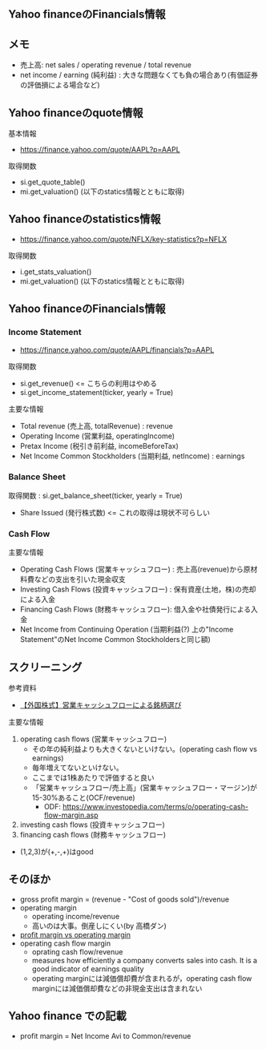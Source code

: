 ## Yahoo financeのFinancials情報

## メモ
- 売上高: net sales / operating revenue  / total revenue
- net income / earning (純利益) : 大きな問題なくても負の場合あり(有価証券の評価損による場合など)

## Yahoo financeのquote情報

基本情報
- https://finance.yahoo.com/quote/AAPL?p=AAPL

取得関数
- si.get_quote_table()
- mi.get_valuation() (以下のstatics情報とともに取得)

## Yahoo financeのstatistics情報
- https://finance.yahoo.com/quote/NFLX/key-statistics?p=NFLX

取得関数

- i.get_stats_valuation()
- mi.get_valuation() (以下のstatics情報とともに取得)


## Yahoo financeのFinancials情報
### Income Statement

- https://finance.yahoo.com/quote/AAPL/financials?p=AAPL

取得関数
- si.get_revenue() <= こちらの利用はやめる
- si.get_income_statement(ticker, yearly = True)

主要な情報
- Total revenue (売上高, totalRevenue) : revenue
- Operating Income (営業利益, operatingIncome)
- Pretax Income (税引き前利益, incomeBeforeTax)
- Net Income Common Stockholders (当期利益, netIncome) : earnings


### Balance Sheet

取得関数 : si.get_balance_sheet(ticker, yearly = True)

- Share Issued (発行株式数) <= これの取得は現状不可らしい

### Cash Flow

主要な情報

- Operating Cash Flows (営業キャッシュフロー) : 売上高(revenue)から原材料費などの支出を引いた現金収支
- Investing Cash Flows (投資キャッシュフロー) : 保有資産(土地，株)の売却による入金
- Financing Cash Flows (財務キャッシュフロー): 借入金や社債発行による入金
- Net Income from Continuing Operation (当期利益(?) 上の"Income Statement"のNet Income Common Stockholdersと同じ額)


## スクリーニング

参考資料
- [【外国株式】営業キャッシュフローによる銘柄選び
](https://www.sbisec.co.jp/ETGate/?OutSide=on&_ControlID=WPLETmgR001Control&_PageID=WPLETmgR001Mdtl20&_DataStoreID=DSWPLETmgR001Control&_ActionID=DefaultAID&getFlg=on&burl=search_market&cat1=market&cat2=report&dir=report&file=market_report_fo_hiro_161121.html)

主要な情報

1. operating cash flows (営業キャッシュフロー) 
    - その年の純利益よりも大きくないといけない。(operating cash flow vs earnings)
    - 毎年増えてないといけない。
    - ここまでは1株あたりで評価すると良い
    - 「営業キャッシュフロー/売上高」(営業キャッシュフロー・マージン)が15-30%あること(OCF/revenue)
        - ODF: https://www.investopedia.com/terms/o/operating-cash-flow-margin.asp
2. investing cash flows (投資キャッシュフロー) 
3. financing cash flows (財務キャッシュフロー) 
- (1,2,3)が(+,-,+)はgood

## そのほか
- gross profit margin = (revenue - "Cost of goods sold")/revenue
- operating margin
    - operating income/revenue
    - 高いのは大事。倒産しにくい(by 高橋ダン)
- [profit margin vs operating margin](https://www.investopedia.com/ask/answers/010815/what-difference-between-gross-profit-margin-and-operating-profit-margin.asp)
- operating cash flow margin
    - oprating cash flow/revenue
    - measures how efficiently a company converts sales into cash. It is a good indicator of earnings quality
    - operating marginには減価償却費が含まれるが，operating cash flow marginには減価償却費などの非現金支出は含まれない

## Yahoo finance での記載
- profit margin = Net Income Avi to Common/revenue


